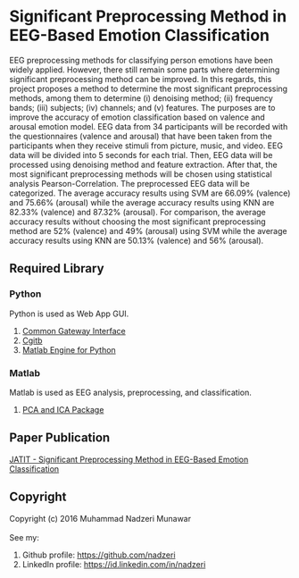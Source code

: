 # Significant Preprocessing Method in EEG-Based Emotion Classification
EEG preprocessing methods for classifying person emotions have been widely applied. However, there still remain some parts where determining significant preprocessing method can be improved. In this regards, this project proposes a method to determine the most significant preprocessing methods, among them to determine (i) denoising method; (ii) frequency bands; (iii) subjects; (iv) channels; and (v) features. The purposes are to improve the accuracy of emotion classification based on valence and arousal emotion model. EEG data from 34 participants will be recorded with the questionnaires (valence and arousal) that have been taken from the participants when they receive stimuli from picture, music, and video. EEG data will be divided into 5 seconds for each trial. Then, EEG data will be processed using denoising method and feature extraction. After that, the most significant preprocessing methods will be chosen using statistical analysis Pearson-Correlation. The preprocessed EEG data will be categorized. The average accuracy results using SVM are 66.09% (valence) and 75.66% (arousal) while the average accuracy results using KNN are 82.33% (valence) and 87.32% (arousal). For comparison, the average accuracy results without choosing the most significant preprocessing method are 52% (valence) and 49% (arousal) using SVM while the average accuracy results using KNN are 50.13% (valence) and 56% (arousal).
## Required Library
### Python
Python is used as Web App GUI.<br>
1. [Common Gateway Interface](https://docs.python.org/2/library/cgi.html)<br>
2. [Cgitb](https://docs.python.org/2/library/cgitb.html)<br>
3. [Matlab Engine for Python](http://www.mathworks.com/help/matlab/matlab-engine-for-python.html)<br>
### Matlab
Matlab is used as EEG analysis, preprocessing, and classification.<br>
1. [PCA and ICA Package](http://www.mathworks.com/matlabcentral/fileexchange/38300-pca-and-ica-package)<br>
## Paper Publication
[JATIT - Significant Preprocessing Method in EEG-Based Emotion Classification](https://drive.google.com/file/d/0B9EQQ4nwB6CbdlpoX0tuSzRxbzg)<br>

## Copyright
Copyright (c) 2016 Muhammad Nadzeri Munawar<br><br>
See my:<br>
1. Github profile: https://github.com/nadzeri<br>
2. LinkedIn profile: https://id.linkedin.com/in/nadzeri<br>

